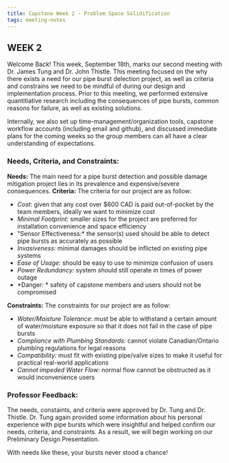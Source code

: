 ```yaml
---
title: Capstone Week 2 - Problem Space Solidification
tags: meeting-notes
---
```

## WEEK 2
Welcome Back! This week, September 18th, marks our second meeting with Dr. James Tung and Dr. John Thistle. This meeting focused on the why there exists a need for our pipe burst delection project, as well as criteria and constrains we need to be mindful of during our design and implementation process. Prior to this meeting, we performed extensive quantitiative research including the consequences of pipe bursts, common reasons for failure, as well as existing solutions.

Internally, we also set up time-management/organization tools, capstone workflow accounts (including email and github), and discussed immediate plans for the coming weeks so the group members can all have a clear understanding of expectations.

### Needs, Criteria, and Constraints:

**Needs:** The main need for a pipe burst detection and possible damage mitigation project lies in its prevalence and expensive/severe consequences.
**Criteria:** The criteria for our project are as follow:
- *Cost*: given that any cost over $600 CAD is paid out-of-pocket by the team members, ideally we want to minimize cost
- *Minimal Footprint:* smaller sizes for the project are preferred for installation convenience and space efficiency
- "Sensor Effectiveness:* the sensor(s) used should be able to detect pipe bursts as accurately as possible
- *Invasiveness:* minimal damages should be inflicted on existing pipe systems
- *Ease of Usage:* should be easy to use to minimize confusion of users
- *Power Redundancy:* system should still operate in times of power outage
- *Danger: * safety of capstone members and users should not be compromised

**Constraints:** The constraints for our project are as follow:
- *Water/Moisture Tolerance*: must be able to withstand a certain amount of water/moisture exposure so that it does not fail in the case of pipe bursts
- *Compliance with Plumbing Standards:* cannot violate Canadian/Ontario plumbing regulations for legal reasons
-  *Compatibility:* must fit with existing pipe/valve sizes to make it useful for practical real-world applications
- *Cannot impeded Water Flow:* normal flow cannot be obstructed as it would inconvenience users

### Professor Feedback:
The needs, constaints, and criteria were approved by Dr. Tung and Dr. Thistle. Dr. Tung again provided some information about his personal experience with pipe bursts which were insightful and helped confirm our needs, criteria, and constraints. As a result, we will begin working on our Preliminary Design Presentation.

With needs like these, your bursts never stood a chance!
<!--more-->
